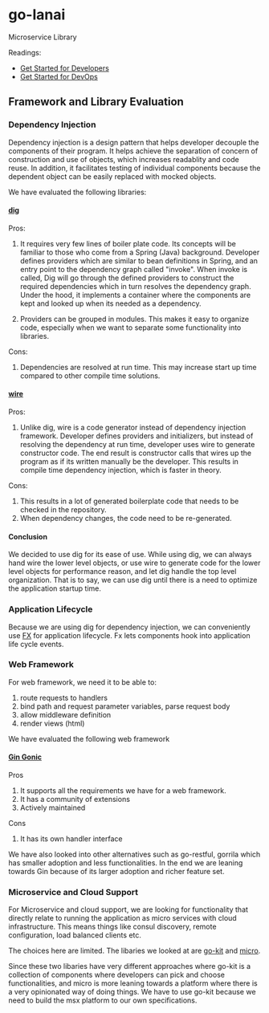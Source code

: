 # go-lanai

Microservice Library

Readings:

- [Get Started for Developers](docs/Develop.md)
- [Get Started for DevOps](docs/CICD.md)

## Framework and Library Evaluation

### Dependency Injection
Dependency injection is a design pattern that helps developer decouple the components of their program. It helps achieve the separation of
concern of construction and use of objects, which increases readablity and code reuse. In addition, it facilitates testing of individual components
because the dependent object can be easily replaced with mocked objects.

We have evaluated the following libraries:

#### [dig](https://github.com/uber-go/dig)
Pros:
1. It requires very few lines of boiler plate code. Its concepts will be familiar to those who come from a Spring (Java) background. Developer defines providers
which are similar to bean definitions in Spring, and an entry point to the dependency graph called "invoke". When invoke is called, Dig will go through
the defined providers to construct the required dependencies which in turn resolves the dependency graph. Under the hood, it implements a container
where the components are kept and looked up when its needed as a dependency.

2. Providers can be grouped in modules. This makes it easy to organize code, especially when we want to separate some functionality into libraries.

Cons:
1. Dependencies are resolved at run time. This may increase start up time compared to other compile time solutions.

#### [wire](https://github.com/google/wire)
Pros:
1. Unlike dig, wire is a code generator instead of dependency injection framework. Developer defines providers and initializers, but instead
of resolving the dependency at run time, developer uses wire to generate constructor code. The end result is constructor calls that wires up the program
as if its written manually be the developer. This results in compile time dependency injection, which is faster in theory.

Cons:
1. This results in a lot of generated boilerplate code that needs to be checked in the repository.
2. When dependency changes, the code need to be re-generated.

#### Conclusion
We decided to use dig for its ease of use. While using dig, we can always hand wire the lower level objects, or use wire to generate code for the lower
level objects for performance reason, and let dig handle the top level organization. That is to say, we can use dig until there is a need to optimize the 
application startup time.

### Application Lifecycle
Because we are using dig for dependency injection, we can conveniently use [FX](https://github.com/uber-go/fx) for application lifecycle.
Fx lets components hook into application life cycle events.

### Web Framework
For web framework, we need it to be able to:
1. route requests to handlers
2. bind path and request parameter variables, parse request body
3. allow middleware definition
4. render views (html)

We have evaluated the following web framework

#### [Gin Gonic](https://github.com/gin-gonic)
Pros
1. It supports all the requirements we have for a web framework.
2. It has a community of extensions
3. Actively maintained

Cons
1. It has its own handler interface

We have also looked into other alternatives such as go-restful, gorrila which has smaller adoption and less functionalities. In the end 
we are leaning towards Gin because of its larger adoption and richer feature set.

### Microservice and Cloud Support
For Microservice and cloud support, we are looking for functionality that directly relate to running the application as micro services with cloud infrastructure.
This means things like consul discovery, remote configuration, load balanced clients etc.

The choices here are limited. The libaries we looked at are [go-kit](https://github.com/go-kit/kit) and [micro](https://github.com/micro/go-micro).

Since these two libaries have very different approaches where go-kit is a collection of components where developers can pick and choose functionalities, and micro
is more leaning towards a platform where there is a very opinionated way of doing things. We have to use go-kit because we need to build the msx platform to our own specifications.

